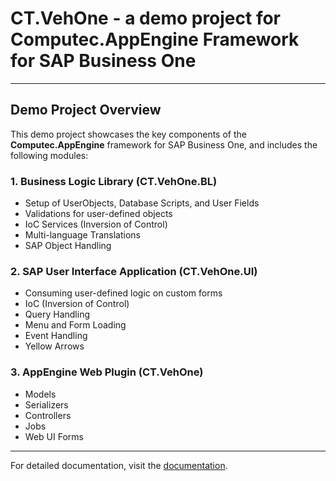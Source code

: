 # CT.VehOne - a demo project for Computec.AppEngine Framework for SAP Business One

---

## Demo Project Overview

This demo project showcases the key components of the **Computec.AppEngine** framework for SAP Business One, and includes the following modules:

### 1. Business Logic Library (CT.VehOne.BL)

- Setup of UserObjects, Database Scripts, and User Fields
- Validations for user-defined objects
- IoC Services (Inversion of Control)
- Multi-language Translations
- SAP Object Handling

### 2. SAP User Interface Application (CT.VehOne.UI)

- Consuming user-defined logic on custom forms
- IoC (Inversion of Control)
- Query Handling
- Menu and Form Loading
- Event Handling
- Yellow Arrows

### 3. AppEngine Web Plugin (CT.VehOne)

- Models
- Serializers
- Controllers
- Jobs
- Web UI Forms

---

For detailed documentation, visit the [documentation](./README.md).
